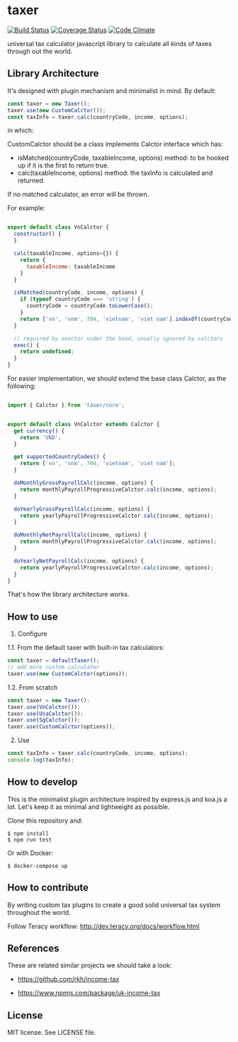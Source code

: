 taxer
=====
[![Build Status](https://travis-ci.org/teracyhq/taxer.svg?branch=develop)](https://travis-ci.org/teracyhq/taxer)
[![Coverage Status](https://coveralls.io/repos/github/teracyhq/taxer/badge.svg?branch=develop)](https://coveralls.io/github/teracyhq/taxer?branch=develop)
[![Code Climate](https://codeclimate.com/github/teracyhq/taxer/badges/gpa.svg)](https://codeclimate.com/github/teracyhq/taxer)


universal tax calculator javascript library to calculate all kinds of taxes through out the world.

Library Architecture
--------------------

It's designed with plugin mechanism and minimalist in mind. By default:

```js
const taxer = new Taxer();
taxer.use(new CustomCalctor());
const taxInfo = taxer.calc(countryCode, income, options);
```

in which:

CustomCalctor should be a class implements Calctor interface which has:
- isMatched(countryCode, taxableIncome, options) method: to be hooked up if it is the first to return true.
- calc(taxableIncome, options) method: the taxInfo is calculated and returned.

If no matched calculator, an error will be thrown.

For example:

```js

export default class VnCalctor {
  constructor() {
  }

  calc(taxableIncome, options={}) {
    return {
      taxableIncome: taxableIncome
    }
  }

  isMatched(countryCode, income, options) {
    if (typeof countryCode === 'string') {
      countryCode = countryCode.toLowerCase();
    }
    return ['vn', 'vnm', 704, 'vietnam', 'viet nam'].indexOf(countryCode) > -1;
  }

  // required by exector under the hood, usually ignored by calctors
  exec() {
    return undefined;
  }
}
```

For easier implementation, we should extend the base class Calctor, as the following:

```js

import { Calctor } from 'taxer/core';


export default class VnCalctor extends Calctor {
  get currency() {
    return 'VND';
  }

  get supportedCountryCodes() {
    return ['vn', 'vnm', 704, 'vietnam', 'viet nam'];
  }

  doMonthlyGrossPayrollCalc(income, options) {
    return monthlyPayrollProgressiveCalctor.calc(income, options);
  }

  doYearlyGrossPayrollCalc(income, options) {
    return yearlyPayrollProgressiveCalctor.calc(income, options);
  }

  doMonthlyNetPayrollCalc(income, options) {
    return monthlyPayrollProgressiveCalctor.calc(income, options);
  }

  doYearlyNetPayrollCalc(income, options) {
    return yearlyPayrollProgressiveCalctor.calc(income, options);
  }
}

```

That's how the library architecture works.


How to use
----------

1. Configure

  1.1. From the default taxer with built-in tax calculators:

  ```js
  const taxer = defaultTaxer();
  // add more custom calculator
  taxer.use(new CustomCalctor(options));
  ```

  1.2. From scratch

  ```js
  const taxer = new Taxer();
  taxer.use(VnCalctor());
  taxer.use(UsaCalctor());
  taxer.use(SgCalctor());
  taxer.use(CustomCalctor(options));
  ```

2. Use

```js
const taxInfo = taxer.calc(countryCode, income, options);
console.log(taxInfo);
```


How to develop
--------------

This is the minimalist plugin architecture inspired by express.js and koa.js a lot.
Let's keep it as minimal and lightweight as possible.

Clone this repository and:

```
$ npm install
$ npm run test
```

Or with Docker:

```
$ docker-compose up
```

How to contribute
-----------------

By writing custom tax plugins to create a good solid universal tax system throughout the world.

Follow Teracy workflow: http://dev.teracy.org/docs/workflow.html


References
----------

These are related similar projects we should take a look:

- https://github.com/rkh/income-tax

- https://www.npmjs.com/package/uk-income-tax


License
-------
MIT license. See LICENSE file.
